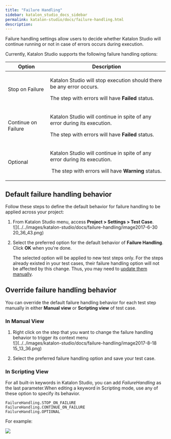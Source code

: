 ```yaml
---
title: "Failure Handling" 
sidebar: katalon_studio_docs_sidebar
permalink: katalon-studio/docs/failure-handling.html 
description: 
---
```

Failure handling settings allow users to decide whether Katalon Studio will continue running or not in case of errors occurs during execution.

Currently, Katalon Studio supports the following failure handling options:

<table class="" style="table-layout: fixed;"><thead><tr><th class="" style="">Option</th><th class="" style="">Description</th></tr></thead><tbody class="" style=""><tr class="" style=""><td class="" style=""><p class="" style="">Stop on Failure</p></td><td class="" style=""><p class="" style="">Katalon Studio will stop execution should there be any error occurs.</p><p class="" style="">The step with errors will have <strong class="" style="">Failed</strong> status.</p></td></tr><tr class="" style=""><td class="" style=""><p class="" style="">Continue on Failure</p></td><td class="" style=""><p class="" style="">Katalon Studio will continue in spite of any error during its execution.</p><p class="" style=""><span class="" style="">The step with errors will have <strong class="" style="">Failed</strong> status</span>.</p></td></tr><tr class="" style=""><td class="" style=""><p class="" style="">Optional</p></td><td class="" style=""><p class="" style=""><span class="" style=""><span class="" style="">Katalon Studio will continue in spite of any error during its execution.</span></span></p><p class="" style=""><span class="" style=""><span class="" style="">&nbsp;</span><span class="" style="">The step with errors will have </span></span><strong class="" style="">Warning</strong> status.</p></td></tr></tbody></table>

Default failure handling behavior
---------------------------------

Follow these steps to define the default behavior for failure handling to be applied across your project:

1.  From Katalon Studio menu, access **Project > Settings > Test Case**.   
    ![](../../images/katalon-studio/docs/failure-handling/image2017-6-30 20_36_43.png)  
      
    
2.  Select the preferred option for the default behavior of **Failure Handling**. Click **OK** when you're done.
    
    The selected option will be applied to new test steps only. For the steps already existed in your test cases, their failure handling option will not be affected by this change. Thus, you may need to [update them manually](https://docs.katalon.com/display/KD/Failure+handling#Failurehandling-Overridefailurehandlingbehavior).
    

Override failure handling behavior
----------------------------------

You can override the default failure handling behavior for each test step manually in either **Manual view** or **Scripting view** of test case. 

### In Manual View

1.  Right click on the step that you want to change the failure handling behavior to trigger its context menu  
    ![](../../images/katalon-studio/docs/failure-handling/image2017-8-18 15_13_36.png)  
      
    
2.  Select the preferred failure handling option and save your test case.  

### In Scripting View

For all built-in keywords in Katalon Studio, you can add _FailureHandling_ as the last parameter.When editing a keyword in Scripting mode, use any of these option to specify its behavior.

```
FailureHandling.STOP_ON_FAILURE
FailureHandling.CONTINUE_ON_FAILURE
FailureHandling.OPTIONAL
```

For example:

![](../../images/katalon-studio/docs/failure-handling/23.png)